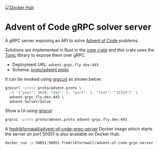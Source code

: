 [![Docker Hub](https://img.shields.io/docker/v/fredrikfornwall/advent-of-code-grpc-server.svg?label=docker)](https://hub.docker.com/r/fredrikfornwall/advent-of-code-grpc-server)

# Advent of Code gRPC solver server
A gRPC server exposing an API to solve [Advent of Code](https://adventofcode.com/) problems.

Solutions are implemented in Rust in the [core crate](https://github.com/fornwall/advent-of-code/tree/master/crates/core) and this crate uses the [Tonic](https://docs.rs/tonic/0.3.1/tonic/) library to expose them over gRPC.

- Deployment URL: `advent-grpc.fly.dev:443`
- Schema: [proto/advent.proto](proto/advent.proto)

It can be invoked using [grpcurl](https://github.com/fullstorydev/grpcurl) as shown below:

```sh
grpcurl -proto proto/advent.proto \
  -d '{"year": 2019, "day": 1, "part": 1, "text": "12334"}' \
  advent-grpc.fly.dev:443 \
  advent.Solver/Solve
```

Show a UI using [grpcui](https://github.com/fullstorydev/grpcui):

```sh
grpcui -proto proto/advent.proto advent-grpc.fly.dev:443
```

A [fredrikfornwall/advent-of-code-grpc-server](https://hub.docker.com/r/fredrikfornwall/advent-of-code-grpc-server) Docker image which starts the server on port 50051 is also available on Docker Hub:

```sh
docker run -p 50051:50051 fredrikfornwall/advent-of-code-grpc-server
```
